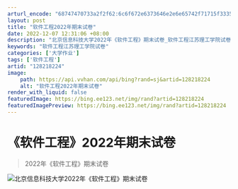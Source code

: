 ```yaml
---
arturl_encode: "68747470733a2f2f62:6c6f672e6373646e2e6e65742f71715f33353736303832352f:61727469636c652f64657461696c732f313238323138323234"
layout: post
title: "软件工程2022年期末试卷"
date: 2022-12-07 12:31:06 +08:00
description: "北京信息科技大学2022年《软件工程》期末试卷_软件工程江苏理工学院试卷"
keywords: "软件工程江苏理工学院试卷"
categories: ['大学作业']
tags: ['软件工程']
artid: "128218224"
image:
    path: https://api.vvhan.com/api/bing?rand=sj&artid=128218224
    alt: "软件工程2022年期末试卷"
render_with_liquid: false
featuredImage: https://bing.ee123.net/img/rand?artid=128218224
featuredImagePreview: https://bing.ee123.net/img/rand?artid=128218224
---
```


# 《软件工程》2022年期末试卷

> 2022年《软件工程》期末试卷

![北京信息科技大学2022年《软件工程》期末试卷](https://i-blog.csdnimg.cn/blog_migrate/c6cd53278dd4fae7aefaba1175dfdfef.png)
